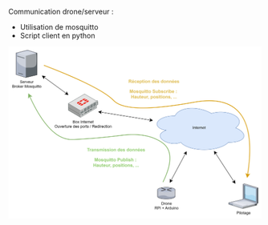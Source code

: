 Communication drone/serveur :
  - Utilisation de mosquitto
  - Script client en python

![alt text](https://github.com/ZOZOliv/drone/blob/main/Principe%20Communication.png)
